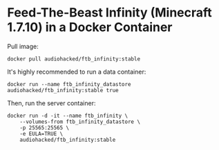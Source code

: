 # Feed-The-Beast Infinity (Minecraft 1.7.10) in a Docker Container
Pull image:
```
docker pull audiohacked/ftb_infinity:stable
```

It's highly recommended to run a data container:
```
docker run --name ftb_infinity_datastore audiohacked/ftb_infinity:stable true
```

Then, run the server container:
```
docker run -d -it --name ftb_infinity \
    --volumes-from ftb_infinity_datastore \
    -p 25565:25565 \
    -e EULA=TRUE \
    audiohacked/ftb_infinity:stable
```
